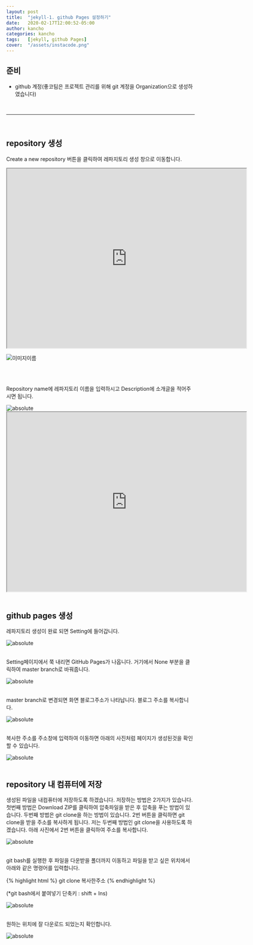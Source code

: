 ```yaml
---
layout: post
title:  "jekyll-1. github Pages 설정하기"
date:   2020-02-17T12:00:52-05:00
author: kancho
categories: kancho
tags:	[jekyll, github Pages]
cover:  "/assets/instacode.png"
---
```


## 준비
* github 계정(좋코팀은 프로젝트 관리를 위해 git 계정을 Organization으로 생성하였습니다)

<br/>

- - -

<br/>

## repository 생성
  
Create a new repository 버튼을 클릭하여 레파지토리 생성 창으로 이동합니다.
<br/>

<iframe src="https://drive.google.com/file/d/1kmo1MuXhSPTdjhdR8xEm3p8XN19lBXPa/preview" width="640" height="480"></iframe> 

![이미지이름](https://drive.google.com/uc?id=1kmo1MuXhSPTdjhdR8xEm3p8XN19lBXPa)

<br/>

<br/>

 
Repository name에 레파지토리 이름을 입력하시고 Description에 소개글을 적어주시면 됩니다.
<br/>

<img data-action="zoom" src='{{ "/assets/kanchoImg/jekyll/0-2.PNG" | relative_url }}' alt='absolute'>
<iframe src="https://drive.google.com/file/d/1poML-8bfe1jMieHnGTwPVgW3T8vMdJXZ/preview" width="640" height="480"></iframe> 


<br/>

<br/>

## github pages 생성

레파지토리 생성이 완료 되면 Setting에 들어갑니다.
<br/>

<img data-action="zoom" src='{{ "/assets/kanchoImg/jekyll/0-2-1.PNG" | relative_url }}' alt='absolute'>
 
<br/>

<br/>
  
Setting페이지에서 쭉 내리면 GitHub Pages가 나옵니다. 거기에서 None 부분을 클릭하여 master branch로 바꿔줍니다.
<br/>

<img data-action="zoom" src='{{ "/assets/kanchoImg/jekyll/0-3.PNG" | relative_url }}' alt='absolute'> 

<br/>

<br/>
 
master branch로 변경되면 화면 블로그주소가 나타납니다. 블로그 주소를 복사합니다.
<br/>

<img data-action="zoom" src='{{ "/assets/kanchoImg/jekyll/0-4.PNG" | relative_url }}' alt='absolute'>

<br/>

<br/>
 
복사한 주소를 주소창에 입력하여 이동하면 아래의 사진처럼 페이지가 생성된것을 확인 할 수 있습니다.
<br/>

<img data-action="zoom" src='{{ "/assets/kanchoImg/jekyll/0-5.PNG" | relative_url }}' alt='absolute'> 
 
<br/>

<br/>

## repository 내 컴퓨터에 저장

생성된 파일을 내컴퓨터에 저장하도록 하겠습니다. 저장하는 방법은 2가지가 있습니다.
첫번째 방법은 Download ZIP를 클릭하여 압축파일을 받은 후 압축을 푸는 방법이 있습니다.
두번째 방법은 git clone을 하는 방법이 있습니다. 2번 버튼을 클릭하면 git clone을 받을 주소를 복사하게 됩니다.
저는 두번째 방법인 git clone을 사용하도록 하겠습니다. 아래 사진에서 2번 버튼을 클릭하여 주소를 복사합니다.
<br/>

<img data-action="zoom" src='{{ "/assets/kanchoImg/jekyll/0-6.PNG" | relative_url }}' alt='absolute'>

<br/>

<br/>
  
git bash를 실행한 후 파일을 다운받을 폴더까지 이동하고 파일을 받고 싶은 위치에서 아래와 같은 명령어를 입력합니다.

 
{% highlight html %}
git clone 복사한주소
{% endhighlight %}
 
(*git bash에서 붙여넣기 단축키 : shift + Ins)
<br/>

<img data-action="zoom" src='{{ "/assets/kanchoImg/jekyll/0-7.PNG" | relative_url }}' alt='absolute'>
 
<br/>

<br/>
 
 
 
원하는 위치에 잘 다운로드 되었는지 확인합니다.
 
<img data-action="zoom" src='{{ "/assets/kanchoImg/jekyll/0-8.PNG" | relative_url }}' alt='absolute'>
 
<br/>

<br/>

<br/>

